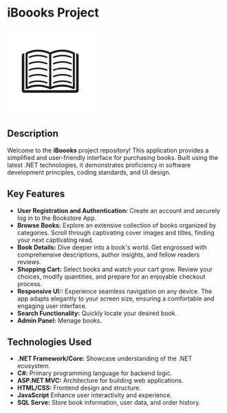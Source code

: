 # iBoooks Project

![book.jpg](readmeimages/book.jpg)

## Description

Welcome to the **iBoooks** project repository! This application provides a simplified and user-friendly interface for purchasing books. Built using the latest .NET technologies, it demonstrates proficiency in software development principles, coding standards, and UI design.

## Key Features

- **User Registration and Authentication:** Create an account and securely log in to the Bookstore App. 
- **Browse Books:** Explore an extensive collection of books organized by categories. Scroll through captivating cover images and titles, finding your next captivating read.
- **Book Details:** Dive deeper into a book's world. Get engrossed with comprehensive descriptions, author insights, and fellow readers reviews.
- **Shopping Cart:** Select books and watch your cart grow. Review your choices, modify quantities, and prepare for an enjoyable checkout process.
- **Responsive UI::** Experience seamless navigation on any device. The app adapts elegantly to your screen size, ensuring a comfortable and engaging user interface.
- **Search Functionality:** Quickly locate your desired book.
- **Admin Panel:** Menage books.

## Technologies Used

- **.NET Framework/Core:** Showcase understanding of the .NET ecosystem.
- **C#:** Primary programming language for backend logic.
- **ASP.NET MVC:** Architecture for building web applications.
- **HTML/CSS:** Frontend design and structure.
- **JavaScript** Enhance user interactivity and experience.
- **SQL Serve:** Store book information, user data, and order history.
